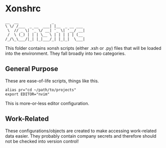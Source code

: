 # Xonshrc
```
__  __               _              
\ \/ /___  _ __  ___| |__  _ __ ___ 
 \  // _ \| '_ \/ __| '_ \| '__/ __|
 /  \ (_) | | | \__ \ | | | | | (__ 
/_/\_\___/|_| |_|___/_| |_|_|  \___|
```



This folder contains xonsh scripts (either .xsh or .py) files that will be
loaded into the environment. They fall broadly into two categories.

## General Purpose

These are ease-of-life scripts, things like this.
	
	alias pr="cd ~/path/to/projects"
	export EDITOR="nvim"

This is more-or-less editor configuration.

## Work-Related

These configurations/objects are created to make accessing work-related data
easier. They probably contain company secrets and therefore should not be
checked into version control!
